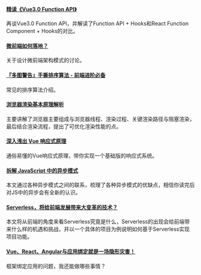 
#### [精读《Vue3.0 Function API》](https://github.com/dt-fe/weekly/blob/v2/109.%E7%B2%BE%E8%AF%BB%E3%80%8AVue3.0%20Function%20API%E3%80%8B.md)
再谈Vue3.0 Function API，并解读了Function API + Hooks和React Function Component + Hooks的对比。

#### [微前端如何落地？](https://mp.weixin.qq.com/s/EYJcIteI2FjbtUnZASPSoQ)
关于设计微前端架构模式的讨论。

#### [『多图警告』手撕排序算法 - 前端进阶必备](https://mp.weixin.qq.com/s/XS_0BInsefPxMcnnEmaxtw)
常见的排序算法介绍。

#### [浏览器渲染基本原理解析](https://mp.weixin.qq.com/s/njwpsI-5T2mewPYjNef0jA)
主要讲解了浏览器主要组成与浏览器线程、渲染过程、关键渲染路径与阻塞渲染，最后结合渲染流程，提出了可优化渲染性能的点。

#### [深入浅出 Vue 响应式原理](https://mp.weixin.qq.com/s/6D3jTFEJ0FuHptjmeTjeNw)
通俗易懂的Vue响应式原理，带你实现一个基础版的响应式系统。

#### [拆解 JavaScript 中的异步模式](https://mp.weixin.qq.com/s/6OxtIrwF8kRqlh1dddUbQg)
本文通过各种异步模式之间的联系，梳理了各种异步模式的优缺点，相信你读完后对JS中的异步会有全新的认识。

#### [Serverless，将给前端发展带来大变革的技术？](https://mp.weixin.qq.com/s/ooX7uMFjxFfSai9URo6kYw)
本文将从前端的角度来看Serverless究竟是什么，Serverless的出现会给前端带来什么样的机遇和挑战，并以一个具体的项目为例说明如何基于Serverless实现项目功能。

#### [Vue、React、Angular与应用绑定就是一场隐形灾害！](https://mp.weixin.qq.com/s/ATxG890mpBysnV0qQvdOOQ)
框架绑定应用的问题，我还能做哪些事情？
